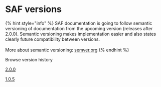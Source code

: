 # SAF versions

{% hint style="info" %}
SAF documentation is going to follow semantic versioning of documentation from the upcoming version (releases after 2.0.0). Semantic versioning makes implementation easier and also states clearly future compatibility between versions.\
\
More about semantic versioning: [semver.org](https://semver.org)
{% endhint %}

Browse version history

[2.0.0](https://saf.guide)

[1.0.5](https://old.saf.guide/v1.0.5)
